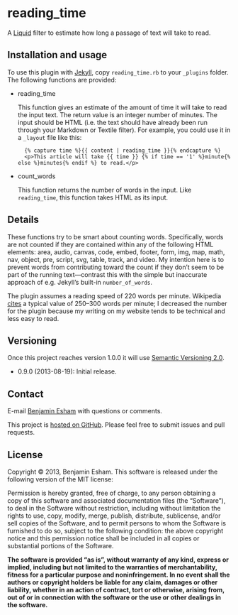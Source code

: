 # reading_time

A [Liquid](http://www.liquidmarkup.org/) filter to estimate how long a passage of text will take to read.

## Installation and usage

To use this plugin with [Jekyll](http://jekyllrb.com/), copy `reading_time.rb` to your `_plugins` folder. The following functions are provided:

* reading_time

  This function gives an estimate of the amount of time it will take to read the input text. The return value is an integer number of minutes. The input should be HTML (i.e. the text should have already been run through your Markdown or Textile filter). For example, you could use it in a `_layout` file like this:

        {% capture time %}{{ content | reading_time }}{% endcapture %}
        <p>This article will take {{ time }} {% if time == '1' %}minute{% else %}minutes{% endif %} to read.</p>

* count_words

  This function returns the number of words in the input. Like `reading_time`, this function takes HTML as its input.

## Details

These functions try to be smart about counting words. Specifically, words are not counted if they are contained within any of the following HTML elements: area, audio, canvas, code, embed, footer, form, img, map, math, nav, object, pre, script, svg, table, track, and video. My intention here is to prevent words from contributing toward the count if they don’t seem to be part of the running text—contrast this with the simple but inaccurate approach of e.g. Jekyll’s built-in `number_of_words`.

The plugin assumes a reading speed of 220 words per minute. Wikipedia [cites](https://en.wikipedia.org/w/index.php?title=Words_per_minute&oldid=569027766#Reading_and_comprehension) a typical value of 250–300 words per minute; I decreased the number for the plugin because my writing on my website tends to be technical and less easy to read.

## Versioning

Once this project reaches version 1.0.0 it will use [Semantic Versioning 2.0](http://semver.org/).

* 0.9.0 (2013-08-19): Initial release.

## Contact

E-mail [Benjamin Esham](mailto:benjamin@bdesham.info) with questions or comments.

This project is [hosted on GitHub](https://github.com/bdesham/reading_time). Please feel free to submit issues and pull requests.

## License

Copyright © 2013, Benjamin Esham.  This software is released under the following version of the MIT license:

Permission is hereby granted, free of charge, to any person obtaining a copy of this software and associated documentation files (the “Software”), to deal in the Software without restriction, including without limitation the rights to use, copy, modify, merge, publish, distribute, sublicense, and/or sell copies of the Software, and to permit persons to whom the Software is furnished to do so, subject to the following condition: the above copyright notice and this permission notice shall be included in all copies or substantial portions of the Software.

**The software is provided “as is”, without warranty of any kind, express or implied, including but not limited to the warranties of merchantability, fitness for a particular purpose and noninfringement. In no event shall the authors or copyright holders be liable for any claim, damages or other liability, whether in an action of contract, tort or otherwise, arising from, out of or in connection with the software or the use or other dealings in the software.**
